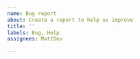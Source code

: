 ```yaml
---
name: Bug report
about: Create a report to help us improve
title: ''
labels: Bug, Help
assignees: MattDev

---
```



